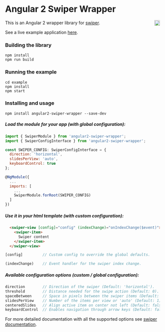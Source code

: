# Angular 2 Swiper Wrapper

<a href="https://badge.fury.io/js/angular2-swiper-wrapper"><img src="https://badge.fury.io/js/angular2-swiper-wrapper.svg" align="right" alt="npm version" height="18"></a>

This is an Angular 2 wrapper library for [swiper](http://idangero.us/swiper/).

See a live example application <a href="https://zefoy.github.io/angular2-swiper-wrapper/">here</a>.

### Building the library

    npm install
    npm run build

### Running the example

    cd example
    npm install
    npm start

### Installing and usage

    npm install angular2-swiper-wrapper --save-dev

##### Load the module for your app (with global configuration):

```javascript
import { SwiperModule } from 'angular2-swiper-wrapper';
import { SwiperConfigInterface } from 'angular2-swiper-wrapper';

const SWIPER_CONFIG: SwiperConfigInterface = {
  direction: 'horizontal',
  slidesPerView: 'auto',
  keyboardControl: true
};

@NgModule({
  ...
  imports: [
    ...
    SwiperModule.forRoot(SWIPER_CONFIG)
  ]
})
```

##### Use it in your html template (with custom configuration):

```html
  <swiper-view [config]="config" (indexChange)="onIndexChange($event)">
    <swiper-item>
      Swiper content
    </swiper-item>
  </swiper-view>
```

```javascript
[config]         // Custom config to override the global defaults.

(indexChange)    // Event handler for the swiper index change.
```

##### Available configuration options (custom / global configuration):

```javascript
direction        // Direction of the swiper (Default: 'horizontal').
threshold        // Distance needed for the swipe action (Default: 0).
spaceBetween     // Space in pixels between the swiper items (Default: 0).
slidesPerView    // Number of the items per view or 'auto' (Default: 1).
centeredSlides   // Align active item on center not left (Default: false).
keyboardControl  // Enables navigation through arrow keys (Default: false).
```

For more detailed documentation with all the supported options see [swiper documentation](http://idangero.us/swiper/api/).
